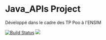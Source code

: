 # Java_APIs Project

Développé dans le cadre des TP Poo à l'ENSIM

[![Build Status](https://travis-ci.com/mehdi-nait/Java_APIs.svg?branch=master)](https://travis-ci.com/mehdi-nait/Java_APIs)
<a href="https://codeclimate.com/github/mehdi-nait/Java_APIs/maintainability"><img src="https://api.codeclimate.com/v1/badges/768155fba6d4d637f3a9/maintainability" /></a>
